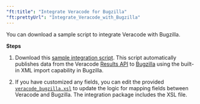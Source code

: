 ```yaml
---
"ft:title": "Integrate Veracode for Bugzilla"
"ft:prettyUrl": "Integrate_Veracode_with_Bugzilla"
---
```

You can download a sample script to integrate Veracode with Bugzilla.

<p font-size="13pt"><b>Steps</b></p>

1.  Download this [sample integration script](https://tools.veracode.com/integrations/Bugzilla/bin/veracode_bugzilla.zip). This script automatically publishes data from the Veracode [Results API](https://docs.veracode.com/r/c_results_main) to [Bugzilla](https://www.bugzilla.org/) using the built-in XML import capability in Bugzilla.

2.  If you have customized any fields, you can edit the provided [`veracode_bugzilla.xsl`](https://docs.veracode.com/r/Map_Veracode_Fields_to_Bugzilla_Fields) to update the logic for mapping fields between Veracode and Bugzilla. The integration package includes the XSL file.